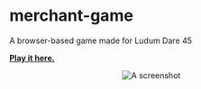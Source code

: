 # merchant-game
A browser-based game made for Ludum Dare 45

**[Play it here.](https://ditam.github.io/merchant-game)**

<p align="center">
  <img src="https://github.com/ditam/merchant-game/blob/master/sample.jpg" alt="A screenshot"/>
</p>

